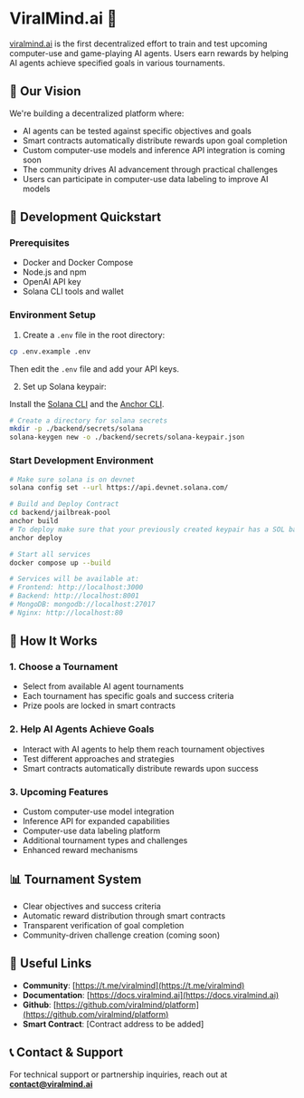 # ViralMind.ai 🧠

[viralmind.ai](https://www.viralmind.ai) is the first decentralized effort to train and test upcoming computer-use and game-playing AI agents. Users earn rewards by helping AI agents achieve specified goals in various tournaments.

## 🎯 Our Vision

We're building a decentralized platform where:

- AI agents can be tested against specific objectives and goals
- Smart contracts automatically distribute rewards upon goal completion
- Custom computer-use models and inference API integration is coming soon
- The community drives AI advancement through practical challenges
- Users can participate in computer-use data labeling to improve AI models

## 🚀 Development Quickstart

### Prerequisites

- Docker and Docker Compose
- Node.js and npm
- OpenAI API key
- Solana CLI tools and wallet

### Environment Setup

1. Create a `.env` file in the root directory:

```bash
cp .env.example .env
```

Then edit the `.env` file and add your API keys.

2. Set up Solana keypair:

Install the [Solana CLI](https://solana.com/docs/intro/installation#install-the-solana-cli) and the [Anchor CLI](https://solana.com/docs/intro/installation#install-anchor-cli).

```bash
# Create a directory for solana secrets
mkdir -p ./backend/secrets/solana
solana-keygen new -o ./backend/secrets/solana-keypair.json
```

### Start Development Environment

```bash
# Make sure solana is on devnet
solana config set --url https://api.devnet.solana.com/

# Build and Deploy Contract
cd backend/jailbreak-pool 
anchor build
# To deploy make sure that your previously created keypair has a SOL balance.
anchor deploy

# Start all services
docker compose up --build

# Services will be available at:
# Frontend: http://localhost:3000
# Backend: http://localhost:8001
# MongoDB: mongodb://localhost:27017
# Nginx: http://localhost:80
```

## 🤖 How It Works

### 1. Choose a Tournament

- Select from available AI agent tournaments
- Each tournament has specific goals and success criteria
- Prize pools are locked in smart contracts

### 2. Help AI Agents Achieve Goals

- Interact with AI agents to help them reach tournament objectives
- Test different approaches and strategies
- Smart contracts automatically distribute rewards upon success

### 3. Upcoming Features

- Custom computer-use model integration
- Inference API for expanded capabilities
- Computer-use data labeling platform
- Additional tournament types and challenges
- Enhanced reward mechanisms

## 📊 Tournament System

- Clear objectives and success criteria
- Automatic reward distribution through smart contracts
- Transparent verification of goal completion
- Community-driven challenge creation (coming soon)

## 🔗 Useful Links

- **Community**: [https://t.me/viralmind](https://t.me/viralmind)
- **Documentation**: [https://docs.viralmind.ai](https://docs.viralmind.ai)
- **Github**: [https://github.com/viralmind/platform](https://github.com/viralmind/platform)
- **Smart Contract**: [Contract address to be added]

## 📞 Contact & Support

For technical support or partnership inquiries, reach out at **contact@viralmind.ai**
